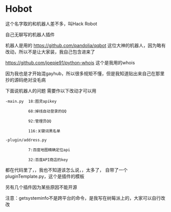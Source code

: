 ﻿# Hobot
这个名字取的和机器人差不多，叫Hack Robot

自己无聊写的机器人插件


机器人是用的 https://github.com/pandolia/qqbot
这位大神的机器人，因为略有改动，所以不是让大家装，我自己包含进来了

https://github.com/joepie91/python-whois
这个是我用的whois

因为我也是才开始混gayhub，所以很多规矩不懂，但是我知道贴出来自己在那里抄的源码绝对没毛病



下面说机器人的问题
需要作以下改动才可以用

	-main.py  18:图灵apikey

	          68:掉线自动登录的QQ

	          92:管理员QQ

	          116:关键词黑名单

	-plugin/address.py

	          7:百度地图精确定位api

	          32:百度API商店的key


都在代码里了，，我也不知道该怎么说，，太多了，
自带了一个pluginTemplate.py，这个是插件的模板


另有几个插件因为某些原因不能开源


注意：getsysteminfo不是跨平台的命令，是我写在树莓派上的，大家可以自行改改
